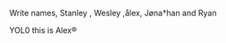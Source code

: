 <html>
  <p>Write names, Stanley , Wesley ,ålex, Jøna†han and Ryan</p>
  <p>YOL0 this is Alex®</p>
</html>
